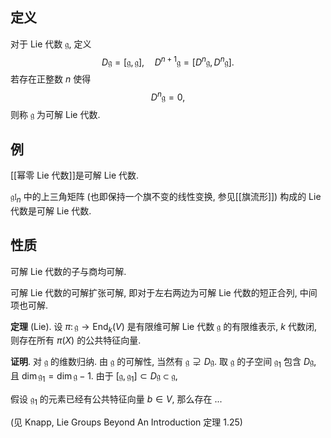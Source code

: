 ## 定义

对于 Lie 代数 $\mathfrak g$, 定义
$$
D \mathfrak g = [\mathfrak g,\mathfrak g],\quad D^{n+1}\mathfrak g = [D^n\mathfrak g,D^n\mathfrak g].
$$
若存在正整数 $n$ 使得
$$
D^n \mathfrak g = 0,
$$
则称 $\mathfrak g$ 为可解 Lie 代数.

## 例

[[幂零 Lie 代数]]是可解 Lie 代数.

$\mathfrak {gl}_n$ 中的上三角矩阵 (也即保持一个旗不变的线性变换, 参见[[旗流形]]) 构成的 Lie 代数是可解 Lie 代数.

## 性质

可解 Lie 代数的子与商均可解.

可解 Lie 代数的可解扩张可解, 即对于左右两边为可解 Lie 代数的短正合列, 中间项也可解.

**定理** (Lie). 设 $\pi\colon \mathfrak g\to\operatorname{End}_k(V)$ 是有限维可解 Lie 代数 $\mathfrak g$ 的有限维表示, $k$ 代数闭, 则存在所有 $\pi(X)$ 的公共特征向量.

**证明**. 对 $\mathfrak g$ 的维数归纳. 由 $\mathfrak g$ 的可解性, 当然有 $\mathfrak g \supsetneq D\mathfrak g$. 取 $\mathfrak g$ 的子空间 $\mathfrak g_1$ 包含 $D\mathfrak g$, 且 $\dim \mathfrak g_1 = \dim\mathfrak g - 1$. 由于 $[\mathfrak g,\mathfrak g_1] \subset D\mathfrak g \subset \mathfrak g$,

假设 $\mathfrak g_1$ 的元素已经有公共特征向量 $b \in V$, 那么存在 ...

(见 Knapp, Lie Groups Beyond An Introduction 定理 1.25)